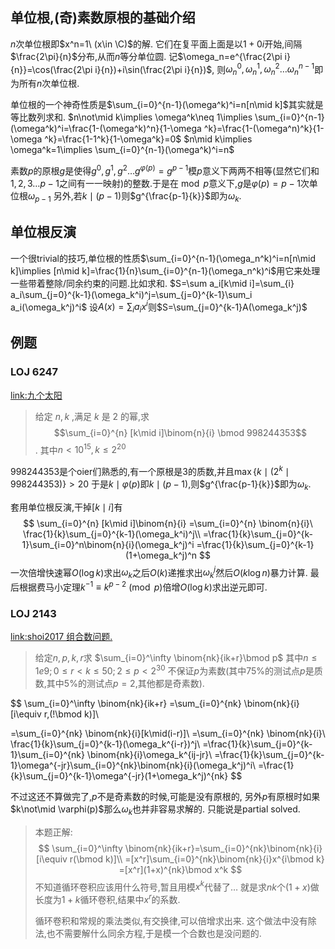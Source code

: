 ## 单位根,(奇)素数原根的基础介绍

$n$次单位根即$x^n=1\ (x\in \C)$的解.
它们在复平面上面是以$1+0i$开始,间隔$\frac{2\pi}{n}$分布,从而$n$等分单位圆.
记$\omega_n=e^{\frac{2\pi i}{n}}=\cos(\frac{2\pi i}{n})+i\sin(\frac{2\pi i}{n})$,
则$\omega_n^0,\omega_n^1,\omega_n^2\dots \omega_n^{n-1}$即为所有$n$次单位根.

单位根的一个神奇性质是$\sum_{i=0}^{n-1}(\omega^k)^i=n[n\mid k]$其实就是等比数列求和.
$n\not\mid k\implies \omega^k\neq 1\implies \sum_{i=0}^{n-1}(\omega^k)^i=\frac{1-(\omega^k)^n}{1-\omega ^k}=\frac{1-(\omega^n)^k}{1-\omega ^k}=\frac{1-1^k}{1-\omega^k}=0$
$n\mid k\implies \omega^k=1\implies \sum_{i=0}^{n-1}(\omega^k)^i=n$

素数$p$的原根$g$是使得$g^0,g^1,g^2\dots g^{\varphi(p)}=g^{p-1}$模$p$意义下两两不相等(显然它们和$1,2,3\dots p-1$之间有一一映射)的整数.于是在$\bmod p$意义下,$g$是$\varphi(p)=p-1$次单位根$\omega_{p-1}$
另外,若$k\mid (p-1)$则$g^{\frac{p-1}{k}}$即为$\omega_k$.

## 单位根反演
一个很trivial的技巧,单位根的性质$\sum_{i=0}^{n-1}(\omega_n^k)^i=n[n\mid k]\implies [n\mid k]=\frac{1}{n}\sum_{i=0}^{n-1}(\omega_n^k)^i$用它来处理一些带着整除/同余约束的问题.比如求和.
$S=\sum a_i[k\mid i]=\sum_{i} a_i\sum_{j=0}^{k-1}(\omega_k^i)^j=\sum_{j=0}^{k-1}\sum_i a_i(\omega_k^j)^i$
设$A(x)=\sum_ia_ix^i$则$S=\sum_{j=0}^{k-1}A(\omega_k^j)$

## 例题

### LOJ 6247
[link:九个太阳](https://loj.ac/problem/6247)
> 给定 $n,k$ ,满足 $k$ 是 $2$ 的幂,求
> $$\sum_{i=0}^{n} [k\mid i]\binom{n}{i} \bmod 998244353$$.
> 其中$n\lt 10^{15},k\leq 2^{20}$

998244353是个oier们熟悉的,有一个原根是$3$的质数,并且$\max\{k\mid (2^k\mid 998244353)\}\gt 20$
于是$k\mid \varphi(p)$即$k\mid (p-1)$,则$g^{\frac{p-1}{k}}$即为$\omega_k$.

套用单位根反演,干掉$[k\mid i]$有
$$
\sum_{i=0}^{n} [k\mid i]\binom{n}{i}
=\sum_{i=0}^{n} \binom{n}{i}\ \frac{1}{k}\sum_{j=0}^{k-1}(\omega_k^i)^j\\
=\frac{1}{k}\sum_{j=0}^{k-1}\sum_{i=0}^n\binom{n}{i}(\omega_k^j)^i
=\frac{1}{k}\sum_{j=0}^{k-1}(1+\omega_k^j)^n
$$
一次倍增快速幂$O(\log k)$求出$\omega_k$之后$O(k)$递推求出$\omega_k^j$然后$O(k\log n)$暴力计算.
最后根据费马小定理$k^{-1}\equiv k^{p-2}\pmod p$倍增$O(\log k)$求出逆元即可.

### LOJ 2143
[link:shoi2017 组合数问题.](https://loj.ac/problem/2143)

> 给定$n,p,k,r$求
> $\sum_{i=0}^\infty \binom{nk}{ik+r}\bmod p$
> 其中$n\leq 1e9;0\leq r\lt k\leq 50;2\leq p\lt 2^{30}$
> 不保证$p$为素数(其中75%的测试点$p$是质数,其中5%的测试点$p=2$,其他都是奇素数).


$$
\sum_{i=0}^\infty \binom{nk}{ik+r}
=\sum_{i=0}^{nk} \binom{nk}{i}[i\equiv r\,(\!\bmod k)]\\

=\sum_{i=0}^{nk} \binom{nk}{i}[k\mid(i-r)]\\
=\sum_{i=0}^{nk} \binom{nk}{i}\ \frac{1}{k}\sum_{j=0}^{k-1}(\omega_k^{i-r})^j\\
=\frac{1}{k}\sum_{j=0}^{k-1}\sum_{i=0}^{nk} \binom{nk}{i}\omega_k^{ij-jr}\\
=\frac{1}{k}\sum_{j=0}^{k-1}\omega^{-jr}\sum_{i=0}^{nk}\binom{nk}{i}(\omega_k^j)^i\\
=\frac{1}{k}\sum_{j=0}^{k-1}\omega^{-jr}(1+\omega_k^j)^{nk}
$$

不过这还不算做完了,$p$不是奇素数的时候,可能是没有原根的,
另外$p$有原根时如果$k\not\mid \varphi(p)$那么$\omega_k$也并非容易求解的.
只能说是partial solved.

>本题正解:
>$$
>\sum_{i=0}^\infty \binom{nk}{ik+r}=\sum_{i=0}^{nk}\binom{nk}{i}[i\equiv r(\bmod k)]\\
>=[x^r]\sum_{i=0}^{nk}\binom{nk}{i}x^{i\bmod k}
>=[x^r](1+x)^{nk}\bmod x^k
>$$
>不知道循环卷积应该用什么符号,暂且用模$x^k$代替了…
>就是求$nk$个$(1+x)$做长度为$1+k$循环卷积,结果中$x^r$的系数.
>
>循环卷积和常规的乘法类似,有交换律,可以倍增求出来.
>这个做法中没有除法,也不需要解什么同余方程,于是模一个合数也是没问题的.